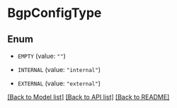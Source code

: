 # BgpConfigType

## Enum


* `EMPTY` (value: `""`)

* `INTERNAL` (value: `"internal"`)

* `EXTERNAL` (value: `"external"`)


[[Back to Model list]](../README.md#documentation-for-models) [[Back to API list]](../README.md#documentation-for-api-endpoints) [[Back to README]](../README.md)


